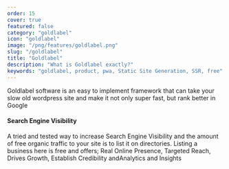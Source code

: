 ```yaml
---
order: 15
cover: true
featured: false
category: "goldlabel"
icon: "goldlabel"
image: "/png/features/goldlabel.png"
slug: "/goldlabel"
title: "Goldlabel"
description: "What is Goldlabel exactly?"
keywords: "goldlabel, product, pwa, Static Site Generation, SSR, free"
---
```

Goldlabel software is an easy to implement framework that can take your slow old wordpress site and make it not only super fast, but rank better in Google

#### Search Engine Visibility

A tried and tested way to increase Search Engine Visibility and the amount of free organic traffic to your site is to list it on directories. Listing a business here is free and offers; Real Online Presence, Targeted Reach, Drives Growth, Establish Credibility andAnalytics and Insights